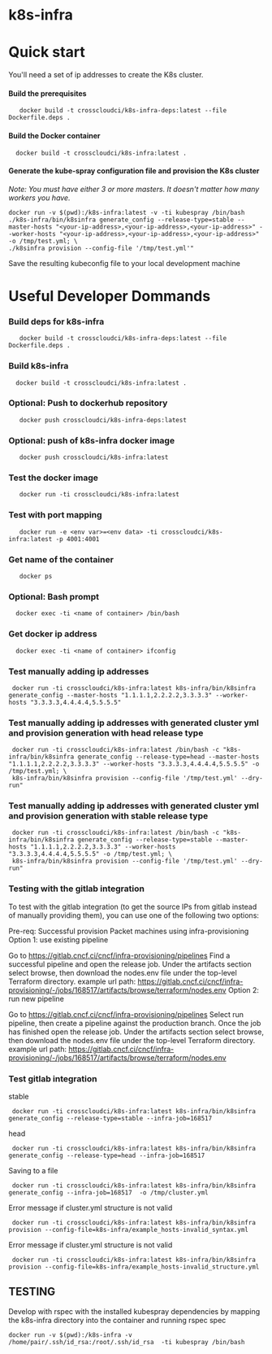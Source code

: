 # k8s-infra


# Quick start
You'll need a set of ip addresses to create the K8s cluster.

#### Build the prerequisites
```
   docker build -t crosscloudci/k8s-infra-deps:latest --file Dockerfile.deps .
```
#### Build the Docker container
```
  docker build -t crosscloudci/k8s-infra:latest . 
```

#### Generate the kube-spray configuration file and provision the K8s cluster

*Note: You must have either 3 or more masters.  It doesn't matter how many workers you have.*
```
docker run -v $(pwd):/k8s-infra:latest -v -ti kubespray /bin/bash 
./k8s-infra/bin/k8sinfra generate_config --release-type=stable --master-hosts "<your-ip-address>,<your-ip-address>,<your-ip-address>" --worker-hosts "<your-ip-address>,<your-ip-address>,<your-ip-address>" -o /tmp/test.yml; \
./k8sinfra provision --config-file '/tmp/test.yml'"  
```
Save the resulting kubeconfig file to your local development machine

# Useful Developer Dommands 

### Build deps for k8s-infra 

```
   docker build -t crosscloudci/k8s-infra-deps:latest --file Dockerfile.deps .
```

### Build k8s-infra
```
  docker build -t crosscloudci/k8s-infra:latest . 
```

### Optional: Push to dockerhub repository
```
   docker push crosscloudci/k8s-infra-deps:latest
```

### Optional: push of k8s-infra docker image
```
   docker push crosscloudci/k8s-infra:latest
```

### Test the docker image
```
   docker run -ti crosscloudci/k8s-infra:latest
```
### Test with port mapping 
```
   docker run -e <env var>=<env data> -ti crosscloudci/k8s-infra:latest -p 4001:4001 
```
### Get name of the container 
```
   docker ps 
```
### Optional: Bash prompt 
```
  docker exec -ti <name of container> /bin/bash 
```
### Get docker ip address 
```
  docker exec -ti <name of container> ifconfig
```

### Test manually adding ip addresses
```
 docker run -ti crosscloudci/k8s-infra:latest k8s-infra/bin/k8sinfra generate_config --master-hosts "1.1.1.1,2.2.2.2,3.3.3.3" --worker-hosts "3.3.3.3,4.4.4.4,5.5.5.5" 
```

### Test manually adding ip addresses with generated cluster yml and provision generation with head release type
```
 docker run -ti crosscloudci/k8s-infra:latest /bin/bash -c "k8s-infra/bin/k8sinfra generate_config --release-type=head --master-hosts "1.1.1.1,2.2.2.2,3.3.3.3" --worker-hosts "3.3.3.3,4.4.4.4,5.5.5.5" -o /tmp/test.yml; \
 k8s-infra/bin/k8sinfra provision --config-file '/tmp/test.yml' --dry-run"  
```
### Test manually adding ip addresses with generated cluster yml and provision generation with stable release type
```
 docker run -ti crosscloudci/k8s-infra:latest /bin/bash -c "k8s-infra/bin/k8sinfra generate_config --release-type=stable --master-hosts "1.1.1.1,2.2.2.2,3.3.3.3" --worker-hosts "3.3.3.3,4.4.4.4,5.5.5.5" -o /tmp/test.yml; \
 k8s-infra/bin/k8sinfra provision --config-file '/tmp/test.yml' --dry-run"  
```

### Testing with the gitlab integration

To test with the gitlab integration (to get the source IPs from gitlab instead of manually providing them), 
you can use one of the following two options:

Pre-req: Successful provision Packet machines using infra-provisioning
Option 1: use existing pipeline

Go to https://gitlab.cncf.ci/cncf/infra-provisioning/pipelines
Find a successful pipeline and open the release job.
Under the artifacts section select browse, then download the nodes.env file under the top-level Terraform directory.
example url path: https://gitlab.cncf.ci/cncf/infra-provisioning/-/jobs/168517/artifacts/browse/terraform/nodes.env
Option 2: run new pipeline

Go to https://gitlab.cncf.ci/cncf/infra-provisioning/pipelines
Select run pipeline, then create a pipeline against the production branch.
Once the job has finished open the release job.
Under the artifacts section select browse, then download the nodes.env file under the top-level Terraform directory.
example url path: https://gitlab.cncf.ci/cncf/infra-provisioning/-/jobs/168517/artifacts/browse/terraform/nodes.env

### Test gitlab integration 

stable
```
 docker run -ti crosscloudci/k8s-infra:latest k8s-infra/bin/k8sinfra generate_config --release-type=stable --infra-job=168517 
```
head
```
 docker run -ti crosscloudci/k8s-infra:latest k8s-infra/bin/k8sinfra generate_config --release-type=head --infra-job=168517 
```
Saving to a file
```
 docker run -ti crosscloudci/k8s-infra:latest k8s-infra/bin/k8sinfra generate_config --infra-job=168517  -o /tmp/cluster.yml
```
Error message if cluster.yml structure is not valid
```
 docker run -ti crosscloudci/k8s-infra:latest k8s-infra/bin/k8sinfra provision --config-file=k8s-infra/example_hosts-invalid_syntax.yml 
```
Error message if cluster.yml structure is not valid
```
 docker run -ti crosscloudci/k8s-infra:latest k8s-infra/bin/k8sinfra provision --config-file=k8s-infra/example_hosts-invalid_structure.yml 
```
## TESTING
Develop with rspec with the installed kubespray dependencies by mapping the k8s-infra directory into the container
and running rspec spec
```
docker run -v $(pwd):/k8s-infra -v /home/pair/.ssh/id_rsa:/root/.ssh/id_rsa  -ti kubespray /bin/bash 
```
